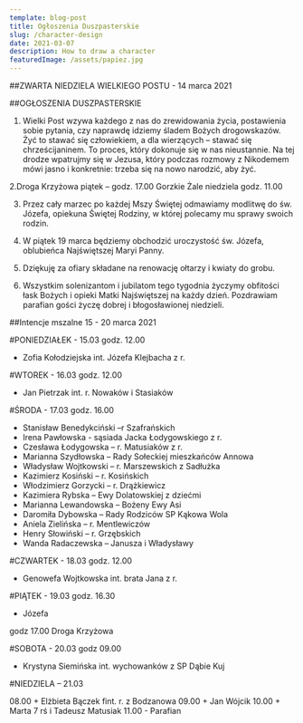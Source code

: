 ```yaml
---
template: blog-post
title: Ogłoszenia Duszpasterskie
slug: /character-design
date: 2021-03-07
description: How to draw a character
featuredImage: /assets/papiez.jpg
---
```

##ZWARTA NIEDZIELA WIELKIEGO POSTU  - 14 marca 2021                         

##OGŁOSZENIA DUSZPASTERSKIE

1. Wielki Post wzywa każdego z nas do zrewidowania życia, postawienia sobie pytania, czy naprawdę idziemy śladem Bożych drogowskazów. Żyć to stawać się człowiekiem, a dla wierzących – stawać się chrześcijaninem. To proces, który dokonuje się w nas nieustannie. Na tej drodze wpatrujmy się w Jezusa, który podczas rozmowy z Nikodemem mówi jasno i konkretnie: trzeba się na nowo narodzić, aby żyć.

2.Droga Krzyżowa piątek – godz. 17.00 Gorzkie Żale niedziela godz. 11.00

3. Przez cały marzec po każdej Mszy Świętej odmawiamy modlitwę do św. Józefa, opiekuna Świętej Rodziny, w której polecamy mu sprawy swoich rodzin.

4. W piątek 19 marca będziemy obchodzić uroczystość św. Józefa, oblubieńca Najświętszej Maryi Panny.

5. Dziękuję za ofiary składane na renowację ołtarzy i kwiaty do grobu.

6. Wszystkim solenizantom i jubilatom tego tygodnia życzymy obfitości łask Bożych i opieki Matki Najświętszej na każdy dzień. Pozdrawiam parafian gości życzę dobrej i błogosławionej niedzieli.


##Intencje mszalne 15 - 20 marca 2021

#PONIEDZIAŁEK  - 15.03  godz. 12.00	                                                                                           

+  Zofia Kołodziejska int. Józefa Klejbacha z r.

#WTOREK  - 16.03  godz. 12.00 

+ Jan Pietrzak int. r. Nowaków i Stasiaków

#ŚRODA  - 17.03 godz. 16.00

+ Stanisław  Benedykciński –r Szafrańskich
+ Irena Pawłowska -  sąsiada Jacka Łodygowskiego z r.
+ Czesława Łodygowska – r. Matusiaków z r. 
+ Marianna Szydłowska – Rady Sołeckiej mieszkańców Annowa 
+ Władysław Wojtkowski – r. Marszewskich z Sadłużka
+ Kazimierz Kosiński – r. Kosińskich
+ Włodzimierz Gorzycki – r. Drążkiewicz
+ Kazimiera Rybska – Ewy Dolatowskiej z dziećmi 
+ Marianna Lewandowska – Bożeny Ewy Asi
+ Daromiła Dybowska – Rady Rodziców SP Kąkowa Wola
+ Aniela Zielińska – r. Mentlewiczów 
+ Henry Słowiński – r. Grzębskich 
+ Wanda Radaczewska – Janusza i Władysławy

#CZWARTEK - 18.03 godz. 12.00
+ Genowefa Wojtkowska int. brata Jana z r.

#PIĄTEK  - 19.03 godz. 16.30 
+ Józefa 

godz 17.00 Droga Krzyżowa

#SOBOTA  - 20.03 godz 09.00
+ Krystyna Siemińska int. wychowanków z SP Dąbie Kuj

#NIEDZIELA – 21.03 

08.00 +  Elżbieta Bączek fint. r. z Bodzanowa
09.00 + Jan Wójcik
10.00 + Marta 7 rś i Tadeusz Matusiak
 11.00 - Parafian  